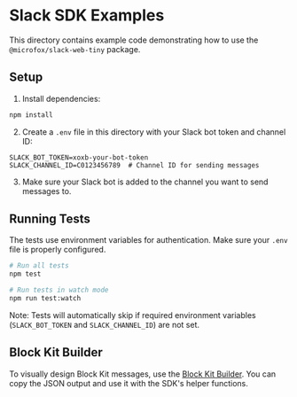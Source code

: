 # Slack SDK Examples

This directory contains example code demonstrating how to use the `@microfox/slack-web-tiny` package.

## Setup

1. Install dependencies:
```bash
npm install
```

2. Create a `.env` file in this directory with your Slack bot token and channel ID:
```env
SLACK_BOT_TOKEN=xoxb-your-bot-token
SLACK_CHANNEL_ID=C0123456789  # Channel ID for sending messages
```

3. Make sure your Slack bot is added to the channel you want to send messages to.


## Running Tests

The tests use environment variables for authentication. Make sure your `.env` file is properly configured.

```bash
# Run all tests
npm test

# Run tests in watch mode
npm run test:watch
```

Note: Tests will automatically skip if required environment variables (`SLACK_BOT_TOKEN` and `SLACK_CHANNEL_ID`) are not set.

## Block Kit Builder

To visually design Block Kit messages, use the [Block Kit Builder](https://app.slack.com/block-kit-builder). You can copy the JSON output and use it with the SDK's helper functions. 